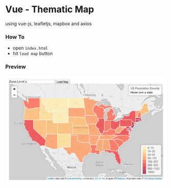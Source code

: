 # Vue - Thematic Map
using vue-js, leafletjs, mapbox and axios

### How To
- open `index.html`
- hit `load map` button

### Preview
![App Preview](https://raw.githubusercontent.com/axquired24/vue-mapbox/master/preview-vue.png)
